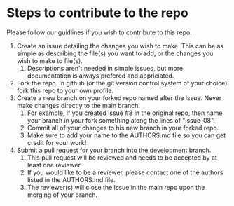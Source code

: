 # Steps to contribute to the repo
Please follow our guidlines if you wish to contribute to this repo.

1. Create an issue detailing the changes you wish to make. This can be as simple as describing the file(s) you want to add, or the changes you wish to make to file(s).
	1. Descriptions aren't needed in simple issues, but more documentation is always prefered and appriciated.
2. Fork the repo. In github (or the git version control system of your choice) fork this repo to your own profile.
3. Create a new branch on your forked repo named after the issue. Never make changes directly to the main branch.
	1. For example, if you created issue #8 in the original repo, then name your branch in your fork something along the lines of "issue-08".
	2. Commit all of your changes to his new branch in your forked repo.
	3. Make sure to add your name to the AUTHORS.md file so you can get credit for your work!
4. Submit a pull request for your branch into the development branch. 
	1. This pull request will be reviewed and needs to be accepted by at least one reviewer. 
	2. If you would like to be a reviewer, please contact one of the authors listed in the AUTHORS.md file.
	3. The reviewer(s) will close the issue in the main repo upon the merging of your branch.
